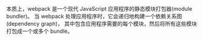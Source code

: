 

本质上，webpack 是一个现代 JavaScript 应用程序的静态模块打包器(module bundler)。
当 webpack 处理应用程序时，它会递归地构建一个依赖关系图(dependency graph)，
其中包含应用程序需要的每个模块，然后将所有这些模块打包成一个或多个 bundle。